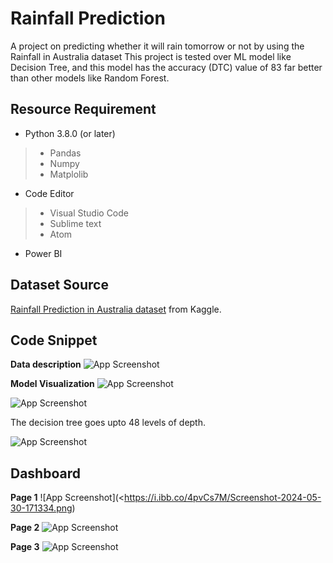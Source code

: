 # Rainfall Prediction

A project on predicting whether it will rain tomorrow or not by using the Rainfall in Australia dataset This project is tested over ML model like Decision Tree, and this model has the accuracy (DTC) value of 83 far better than other models like Random Forest.


## Resource Requirement
- Python 3.8.0 (or later)
>- Pandas
>- Numpy
>- Matplolib
- Code Editor
>- Visual Studio Code
>- Sublime text
>- Atom
- Power BI

## Dataset Source
[Rainfall Prediction in Australia dataset](https://www.kaggle.com/datasets/jsphyg/weather-dataset-rattle-package) from Kaggle.


## Code Snippet
**Data description**
![App Screenshot](https://i.ibb.co/s6JFHCb/Screenshot-2024-05-30-174057.png)

**Model Visualization**
![App Screenshot](https://i.ibb.co/m84MKmw/Screenshot-2024-05-30-180014.png)


![App Screenshot](https://i.ibb.co/dmptqsP/Screenshot-2024-05-30-180353.png)

The decision tree goes upto 48 levels of depth.


![App Screenshot](https://i.ibb.co/RTwpv6D/Screenshot-2024-05-30-180656.png)



## Dashboard

**Page 1**
![App Screenshot](<https://i.ibb.co/4pvCs7M/Screenshot-2024-05-30-171334.png)

**Page 2**
![App Screenshot](https://i.ibb.co/1dwKKyZ/Screenshot-2024-05-30-180931.png)

**Page 3**
![App Screenshot](https://i.ibb.co/94wtLTK/Screenshot-2024-05-30-180944.png)
